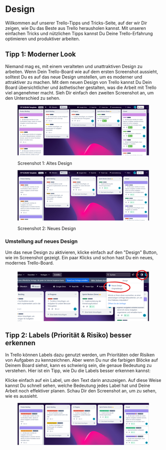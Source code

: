 # Design

Willkommen auf unserer Trello-Tipps und Tricks-Seite, auf der wir Dir zeigen, wie Du das Beste aus Trello herausholen kannst. Mit unseren einfachen Tricks und nützlichen Tipps kannst Du Deine Trello-Erfahrung optimieren und produktiver arbeiten.

## Tipp 1: Moderner Look

Niemand mag es, mit einem veralteten und unattraktiven Design zu arbeiten. Wenn Dein Trello-Board wie auf dem ersten Screenshot aussieht, solltest Du es auf das neue Design umstellen, um es moderner und attraktiver zu machen. Mit dem neuen Design von Trello kannst Du Dein Board übersichtlicher und ästhetischer gestalten, was die Arbeit mit Trello viel angenehmer macht. Sieh Dir einfach den zweiten Screenshot an, um den Unterschied zu sehen.



<figure><img src="../.gitbook/assets/Screenshot 2023-04-03 215336.png" alt=""><figcaption><p>Screenshot 1: Altes Design</p></figcaption></figure>

<figure><img src="../.gitbook/assets/Screenshot 2023-04-03 221555.png" alt=""><figcaption><p>Screenshot 2: Neues Design</p></figcaption></figure>

### Umstellung auf neues Design

Um das neue Design zu aktivieren, klicke einfach auf den "Design" Button, wie im Screenshot gezeigt. Ein paar Klicks und schon hast Du ein neues, modernes Trello-Board.

<figure><img src="../.gitbook/assets/image (7).png" alt=""><figcaption></figcaption></figure>

## Tipp 2:  Labels (Priorität & Risiko) besser erkennen

In Trello können Labels dazu genutzt werden, um Prioritäten oder Risiken von Aufgaben zu kennzeichnen. Aber wenn Du nur die farbigen Blöcke auf Deinem Board siehst, kann es schwierig sein, die genaue Bedeutung zu verstehen. Hier ist ein Tipp, wie Du die Labels besser erkennen kannst:

Klicke einfach auf ein Label, um den Text darin anzuzeigen. Auf diese Weise kannst Du schnell sehen, welche Bedeutung jedes Label hat und Deine Arbeit noch effektiver planen. Schau Dir den Screenshot an, um zu sehen, wie es aussieht.

<figure><img src="../.gitbook/assets/image (4).png" alt=""><figcaption></figcaption></figure>
